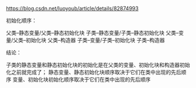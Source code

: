 

https://blog.csdn.net/luoyoub/article/details/82874993



初始化顺序：

父类–静态变量/父类–静态初始化块
子类–静态变量/子类–静态初始化块
父类–变量/父类–初始化块
父类–构造器
子类–变量/子类–初始化块
子类–构造器

结论：

子类的静态变量和静态初始化块的初始化是在父类的变量、初始化块和构造器初始化之前就完成了；
静态变量、静态初始化块顺序取决于它们在类中出现的先后顺序
变量、初始化块初始化顺序取决于它们在类中出现的先后顺序